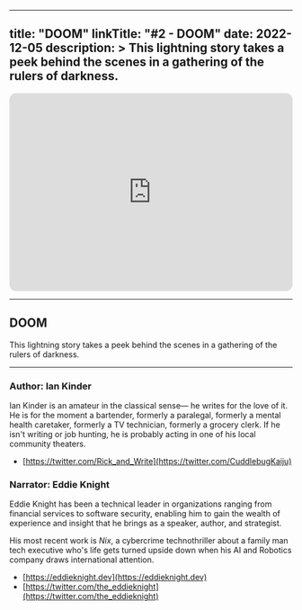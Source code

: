 
---
title: "DOOM"
linkTitle: "#2 - DOOM"
date: 2022-12-05
description: > 
  This lightning story takes a peek behind the scenes in a gathering of the rulers of darkness.
---

<iframe style="border-radius:12px" src="https://open.spotify.com/embed/episode/4bkJn7lh9zG4bpBfB0vgRm?utm_source=generator" width="100%" height="352" frameBorder="0" allowfullscreen="" allow="autoplay; clipboard-write; encrypted-media; fullscreen; picture-in-picture" loading="lazy"></iframe>

---

## DOOM

This lightning story takes a peek behind the scenes in a gathering of the rulers of darkness.

---

### Author: Ian Kinder

Ian Kinder is an amateur in the classical sense— he writes for the love of it. He is for the moment a bartender, formerly a paralegal, formerly a mental health caretaker, formerly a TV technician, formerly a grocery clerk. If he isn't writing or job hunting, he is probably acting in one of his local community theaters.

- [https://twitter.com/Rick_and_Write⁠](https://twitter.com/CuddlebugKaiju)

### Narrator: Eddie Knight

Eddie Knight has been a technical leader in organizations ranging from financial services to software security, enabling him to gain the wealth of experience and insight that he brings as a speaker, author, and strategist.

His most recent work is _Nix_, a cybercrime technothriller about a family man tech executive who's life gets turned upside down when his AI and Robotics company draws international attention.

- [⁠https://eddieknight.dev⁠](⁠https://eddieknight.dev⁠)
- [⁠https://twitter.com/the_eddieknight⁠](⁠https://twitter.com/the_eddieknight⁠)